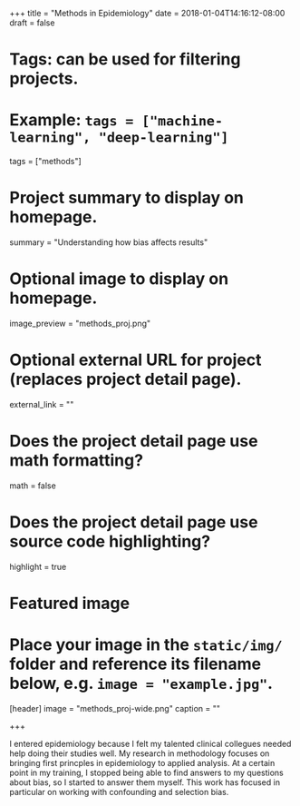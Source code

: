 +++
title = "Methods in Epidemiology"
date = 2018-01-04T14:16:12-08:00
draft = false

# Tags: can be used for filtering projects.
# Example: `tags = ["machine-learning", "deep-learning"]`
tags = ["methods"]

# Project summary to display on homepage.
summary = "Understanding how bias affects results"

# Optional image to display on homepage.
image_preview = "methods_proj.png"

# Optional external URL for project (replaces project detail page).
external_link = ""

# Does the project detail page use math formatting?
math = false

# Does the project detail page use source code highlighting?
highlight = true

# Featured image
# Place your image in the `static/img/` folder and reference its filename below, e.g. `image = "example.jpg"`.
[header]
image = "methods_proj-wide.png"
caption = ""

+++

I entered epidemiology because I felt my talented clinical collegues needed help doing their studies well. My research in methodology focuses on bringing first princples in epidemiology to applied analysis. At a certain point in my training, I stopped being able to find answers to my questions about bias, so I started to answer them myself. This work has focused in particular on working with confounding and selection bias.